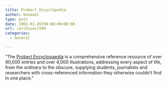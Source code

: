 ```yaml
---
title: Probert Encyclopedia
author: Unxmaal
type: post
date: 2002-01-26T00:00:00+00:00
url: /archives/599
categories:
  - General

---
```

&#8220;The [Probert Encyclopaedia][1] is a comprehensive reference resource of over 90,000 entries and over 4,000 illustrations, addressing every aspect of life, from the ordinary to the obscure, supplying students, journalists and researchers with cross-referenced information they otherwise couldn&#8217;t find in one place.&#8221;

 [1]: http://www.probertencyclopaedia.com/
